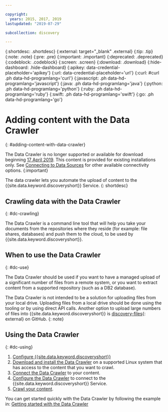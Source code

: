 ```yaml
---

copyright:
  years: 2015, 2017, 2019
lastupdated: "2019-07-29"

subcollection: discovery

---
```


{:shortdesc: .shortdesc}
{:external: target="_blank" .external}
{:tip: .tip}
{:note: .note}
{:pre: .pre}
{:important: .important}
{:deprecated: .deprecated}
{:codeblock: .codeblock}
{:screen: .screen}
{:download: .download}
{:hide-dashboard: .hide-dashboard}
{:apikey: data-credential-placeholder='apikey'} 
{:url: data-credential-placeholder='url'}
{:curl: #curl .ph data-hd-programlang='curl'}
{:javascript: .ph data-hd-programlang='javascript'}
{:java: .ph data-hd-programlang='java'}
{:python: .ph data-hd-programlang='python'}
{:ruby: .ph data-hd-programlang='ruby'}
{:swift: .ph data-hd-programlang='swift'}
{:go: .ph data-hd-programlang='go'}

# Adding content with the Data Crawler
{: #adding-content-with-data-crawler}

The Data Crawler is no longer supported or available for download beginning [17 April 2019](/docs/services/discovery?topic=discovery-release-notes#17apr19). This content is provided for existing installations only. See [Connecting to Data Sources](/docs/services/discovery?topic=discovery-sources#sources) for other available connectivity options.
{:important}

The data crawler lets you automate the upload of content to the {{site.data.keyword.discoveryshort}} Service.
{: shortdesc}

## Crawling data with the Data Crawler
{: #dc-crawling}

The Data Crawler is a command line tool that will help you take your documents from the repositories where they reside (for example: file shares, databases) and push them to the cloud, to be used by {{site.data.keyword.discoveryshort}}.

## When to use the Data Crawler
{: #dc-use}

The Data Crawler should be used if you want to have a managed upload of a significant number of files from a remote system, or you want to extract content from a supported repository (such as a DB2 database).

The Data Crawler is not intended to be a solution for uploading files from your local drive. Uploading files from a local drive should be done using the tooling or by using direct API calls. Another option to upload large numbers of files into {{site.data.keyword.discoveryshort}} is [discovery-files](https://github.com/IBM/discovery-files){: external} on GitHub.
{: note}

## Using the Data Crawler
{: #dc-using}

1. [Configure {{site.data.keyword.discoveryshort}}](/docs/services/discovery?topic=discovery-configservice#configservice)
1. [Download and install the Data Crawler](/docs/services/discovery?topic=discovery-downloading-and-installing-the-data-crawler#downloading-and-installing-the-data-crawler) on a supported Linux system that has access to the content that you want to crawl.
1. [Connect the Data Crawler](/docs/services/discovery?topic=discovery-configuring-connector-and-seed-options#configuring-connector-and-seed-options) to your content.
1. [Configure the Data Crawler](/docs/services/discovery?topic=discovery-configuring-the-data-crawler#configuring-the-data-crawler) to connect to the {{site.data.keyword.discoveryshort}} Service.
1. [Crawl your content](/docs/services/discovery?topic=discovery-crawling-your-data-repository#crawling-your-data-repository).

You can get started quickly with the Data Crawler by following the example in: [Getting started with the Data Crawler](/docs/services/discovery?topic=discovery-getting-started-with-the-data-crawler#getting-started-with-the-data-crawler)
